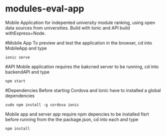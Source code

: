# modules-eval-app
Mobile Application for indepented university module ranking, using open data sources from universities. Build with Ionic and API build withExpress+Node.

#Mobile App
To preview and test the application in the browser, cd into MobileApp and type

`ionic serve`

#API
Mobile application requires the bakcned server to be running, cd into backendAPI and type

`npm start`

#Dependencies
Before starting Cordova and Ionic have to installed a global dependencies

`sudo npm install -g cordova ionic`

Mobile app and server app require npm depencies to be installed fisrt before running from the the package.json, cd into each and type

`npm install`
